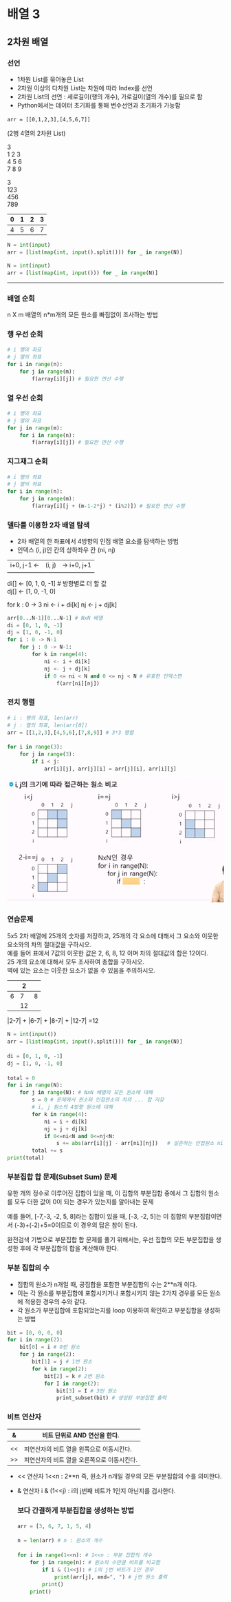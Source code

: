 # 배열 3

## 2차원 배열

### 선언

- 1차원 List를 묶어놓은 List
- 2차원 이상의 다차원 List는 차원에 따라 Index를 선언
- 2차원 List의 선언 : 세로길이(행의 개수), 가로길이(열의 개수)를 필요로 함
- Python에서는 데이터 초기화를 통해 변수선언과 초기화가 가능함

`arr = [[0,1,2,3],[4,5,6,7]]` 

(2행 4열의 2차원 List)

3<br>
1 2 3<br>
4 5 6<br>
7 8 9

3<br>
123<br>
456<br>
789

| 0 | 1 | 2 | 3 |
| --- | --- | --- | --- |
| 4 | 5 | 6 | 7 |

```python
N = int(input)
arr = [list(map(int, input().split())) for _ in range(N)]
```

```python
N = int(input)
arr = [list(map(int, input())) for _ in range(N)]
```

---

### 배열 순회

n X m 배열의 n*m개의 모든 원소를 빠짐없이 조사하는 방법

### 행 우선 순회

```python
# i 행의 좌표
# j 열의 좌표
for i in range(n):
	for j in range(m):
		f(array[i][j]) # 필요한 연산 수행
```

### 열 우선 순회

```python
# i 행의 좌표
# j 열의 좌표
for j in range(m):
	for i in range(n):
		f(array[i][j]) # 필요한 연산 수행
```

### 지그재그 순회

```python
# i 행의 좌표
# j 열의 좌표
for i in range(n):
	for j in range(m):
		f(array[i][j + (m-1-2*j) * (i%2)]) # 필요한 연산 수행
```

### 델타를 이용한 2차 배열 탐색

- 2차 배열의 한 좌표에서 4방향의 인접 배열 요소를 탐색하는 방법
- 인덱스 (i, j)인 칸의 상하좌우 칸 (ni, nj)

|  |  |  |
| --- | --- | --- |
| i+0, j-1 ← | (i, j) | → i+0, j+1 |
|  |  |  |

di[] ← [0, 1, 0, -1] # 방향별로 더 할 값<br>
dj[] ← [1, 0, -1, 0]

for k : 0 → 3
    ni ← i + di[k]
    nj ← j + dj[k]

```python
arr[0...N-1][0...N-1] # NxN 배열
di = [0, 1, 0, -1]
dj = [1, 0, -1, 0]
for i : 0 -> N-1
	for j : 0 -> N-1:
		for k in range(4):
			ni <- i + di[k]
			nj <- j + dj[k]
			if 0 <= ni < N and 0 <= nj < N # 유효한 인덱스면
				f(arr[ni][nj])
```

### 전치 행렬

```python
# i : 행의 좌표, len(arr)
# j : 열의 좌표, len(arr[0])
arr = [[1,2,3],[4,5,6],[7,8,9]] # 3*3 행렬

for i in range(3):
	for j in range(3):
		if i < j:
			arr[i][j], arr[j][i] = arr[j][i], arr[i][j]
```

![Untitled](./image/list3.png)

### 연습문제

5x5 2차 배열에 25개의 숫자를 저장하고, 25개의 각 요소에 대해서 그 요소와 이웃한 요소와의 차의 절대값을 구하시오.<br>
예를 들어 표에서  7값의 이웃한 값은 2, 6, 8, 12 이며 차의 절대값의 합은 12이다.<br>
25 개의 요소에 대해서 모두 조사하여 총합을 구하시오.<br>
벽에 있는 요소는 이웃한 요소가 없을 수 있음을 주의하시오.<br>

|  | 2 |  |
| --- | --- | --- |
| 6 | 7 | 8 |
|  | 12 |  |

|2-7| + |6-7| + |8-7| + |12-7| =12

```python
N = int(input())
arr = [list(map(int, input().split())) for _ in range(N)]

di = [0, 1, 0, -1]
dj = [1, 0, -1, 0]

total = 0
for i in range(N):
	for j in range(N): # NxN 배열의 모든 원소에 대해
		s = 0 # 문제에서 원소와 인접원소의 차의 ... 합 저장
		# i, j 원소의 4방향 원소에 대해
		for k in range(4):
			ni = i + di[k]
			nj = j + dj[k]
			if 0<=ni<N and 0<=nj<N:
				s += abs(arr[i][j] - arr[ni][nj])   # 실존하는 인접원소 ni, nj
		total += s
print(total)
```

### 부분집합 합 문제(Subset Sum) 문제

유한 개의 정수로 이루어진 집합이 있을 때, 이 집합의 부분집합 중에서 그 집합의 원소를 모두 더한 값이 0이 되는 경우가 있는지를 알아내는 문제

예를 들어, [-7,-3, -2, 5, 8]라는 집합이 있을 때, [-3, -2, 5]는 이 집합의 부분집합이면서 (-3)+(-2)+5=0이므로 이 경우의 답은 참이 된다.

완전검색 기법으로 부분집합 합 문제를 풀기 위해서는, 우선 집합의 모든 부분집합을 생성한 후에 각 부분집합의 합을 계산해야 한다.

### 부분 집합의 수

- 집합의 원소가 n개일 때, 공집합을 포함한 부분집합의 수는 2**n개 이다.
- 이는 각 원소를 부분집합에 포함시키거나 포함시키지 않는 2가지 경우를 모든 원소에 적용한 경우의 수와 같다.
- 각 원소가 부분집합에 포함되었는지를 loop 이용하여 확인하고 부분집합을 생성하는 방법

```python
bit = [0, 0, 0, 0]
for i in range(2):
	bit[0] = i # 0번 원소
	for j in range(2):
		bit[1] = j # 1번 원소
		for k in range(2):
			bit[2] = k # 2번 원소
			for I in range(2):
				bit[3] = I # 3번 원소
				print_subset(bit) # 생성된 부분집합 출력
```

### 비트 연산자

| & | 비트 단위로 AND 연산을 한다. |
| --- | --- |
| | | 비트 단위로 OR 연산을 한다. |
| << | 피연산자의 비트 열을 왼쪽으로 이동시킨다. |
| >> | 피연산자의 비트 열을 오른쪽으로 이동시킨다. |
- << 연산자
1<<n : 2**n 즉, 원소가 n개일 경우의 모든 부분집합의 수를 의미한다.
- & 연산자
i & (1<<j) : i의 j번째 비트가 1인지 아닌지를 검사한다.
    
    ### 보다 간결하게 부분집합을 생성하는 방법
    
    ```python
    arr = [3, 6, 7, 1, 5, 4]
    
    n = len(arr) # n : 원소의 개수
    
    for i in range(1<<n): # 1<<n : 부분 집합의 개수
    	for j in range(n): # 원소의 수만큼 비트를 비교함
    		if i & (1<<j): # i의 j번 비트가 1인 경우
    			print(arr[j], end=", ") # j번 원소 출력
    		print()
    	print()
    ```